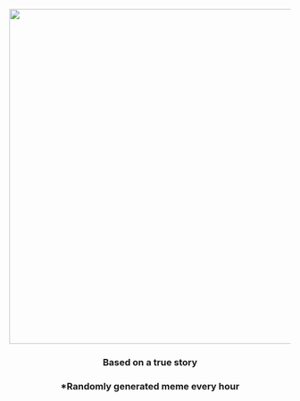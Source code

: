 <p align="center">
        <img src="https://i.redd.it/zb53hqmze4p81.jpg" width="600" height="600">
        </p>
        <h3 align="center">Based on a true story</h3>
        <h3 align="center">*Randomly generated meme every hour</h3>
    